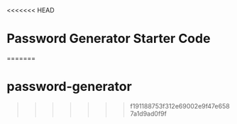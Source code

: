 <<<<<<< HEAD
# Password Generator Starter Code
=======
# password-generator
>>>>>>> f191188753f312e69002e9f47e6587a1d9ad0f9f
